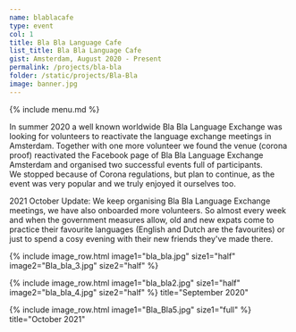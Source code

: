 ```yaml
---
name: blablacafe
type: event
col: 1
title: Bla Bla Language Cafe
list_title: Bla Bla Language Cafe
gist: Amsterdam, August 2020 - Present
permalink: /projects/bla-bla
folder: /static/projects/Bla-Bla
image: banner.jpg
---
```


{% include menu.md %}

In summer 2020 a well known worldwide Bla Bla Language Exchange was looking for volunteers to reactivate the language exchange meetings in Amsterdam. Together with one more volunteer we found the venue (corona proof) reactivated the Facebook page of Bla Bla Language Exchange Amsterdam and organised two successful events full of participants.<br/>
We stopped because of Corona regulations, but plan to continue, as the event was very popular and we truly enjoyed it ourselves too.

2021 October Update:
We keep organising Bla Bla Language Exchange meetings, we have also onboarded more volunteers.
So almost every week and when the government measures allow, old and new expats come to practice their favourite languages (English and Dutch are the favourites) or just to spend a cosy evening with their new friends they've made there.


{% include image_row.html 
    image1="bla_bla.jpg" size1="half"
    image2="Bla_bla_3.jpg" size2="half"
%}

{% include image_row.html 
    image1="bla_bla2.jpg" size1="half"
    image2="bla_bla_4.jpg" size2="half"
%}
title="September 2020"

{% include image_row.html 
    image1="Bla_Bla5.jpg" size1="full"
    %}
title="October 2021"